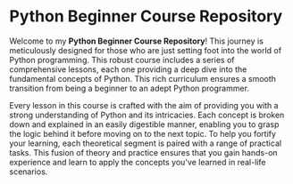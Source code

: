 # Python Beginner Course Repository

Welcome to my **Python Beginner Course Repository**! This journey is meticulously designed for those who are just setting foot into the world of Python programming. This robust course includes a series of  comprehensive lessons, each one providing a deep dive into the fundamental concepts of Python. This rich curriculum ensures a smooth transition from being a beginner to an adept Python programmer.

Every lesson in this course is crafted with the aim of providing you with a strong understanding of Python and its intricacies. Each concept is broken down and explained in an easily digestible manner, enabling you to grasp the logic behind it before moving on to the next topic. To help you fortify your learning, each theoretical segment is paired with a range of practical tasks. This fusion of theory and practice ensures that you gain hands-on experience and learn to apply the concepts you've learned in real-life scenarios.

